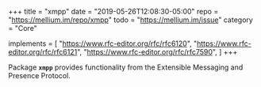 +++
title    = "xmpp"
date     = "2019-05-26T12:08:30-05:00"
repo     = "https://mellium.im/repo/xmpp"
todo     = "https://mellium.im/issue"
category = "Core"

implements = [
  "https://www.rfc-editor.org/rfc/rfc6120",
  "https://www.rfc-editor.org/rfc/rfc6121",
  "https://www.rfc-editor.org/rfc/rfc7590",
]
+++

Package **`xmpp`** provides functionality from the Extensible Messaging and
Presence Protocol.
